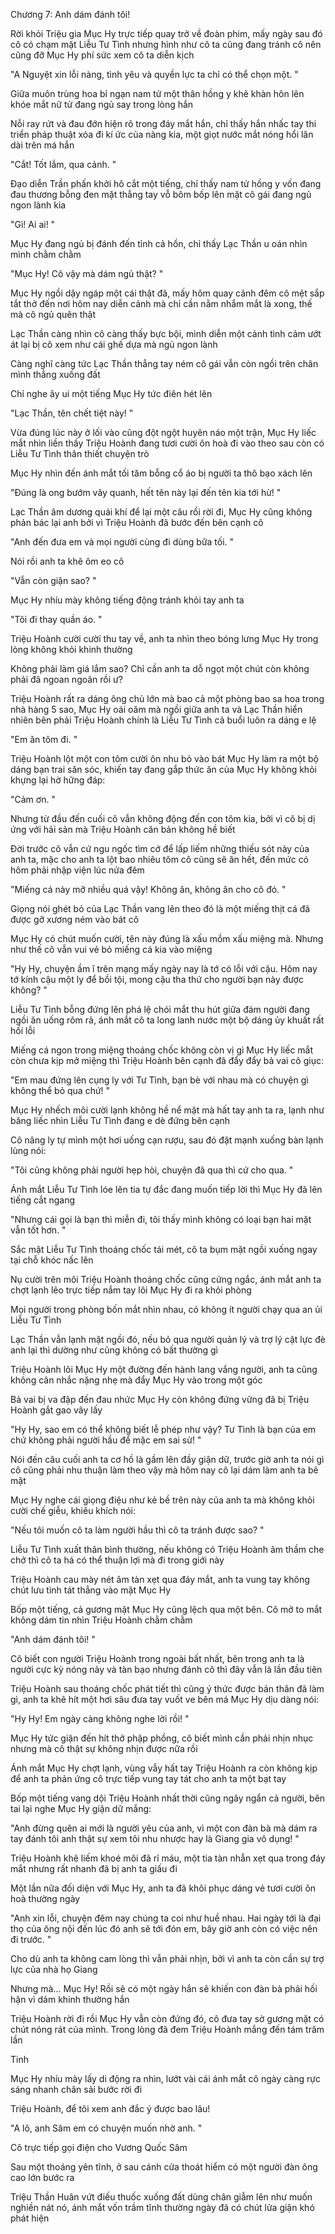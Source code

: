




Chương 7: Anh dám đánh tôi!

Rời khỏi Triệu gia Mục Hy trực tiếp quay trở về đoàn phim, mấy ngày sau đó cô có chạm mặt Liễu Tư Tình nhưng hình như cô ta cũng đang tránh cô nên cũng đỡ Mục Hy phí sức xem cô ta diễn kịch

"A Nguyệt xin lỗi nàng, tình yêu và quyền lực ta chỉ có thể chọn một. "

Giữa muôn trùng hoa bỉ ngạn nam tử một thân hồng y khẽ khàn hôn lên khóe mắt nữ tử đang ngủ say trong lòng hắn

Nỗi ray rứt và đau đớn hiện rõ trong đáy mắt hắn, chỉ thấy hắn nhấc tay thi triển pháp thuật xóa đi kí ức của nàng kia, một giọt nước mắt nóng hổi lăn dài trên má hắn

"Cắt! Tốt lắm, qua cảnh. "

Đạo diễn Trần phấn khởi hô cắt một tiếng, chỉ thấy nam tử hồng y vốn đang đau thương bỗng đen mặt thẳng tay vỗ bôm bốp lên mặt cô gái đang ngủ ngon lành kia

"Gì! Ai ai! "

Mục Hy đang ngủ bị đánh đến tỉnh cả hồn, chỉ thấy Lạc Thần u oán nhìn mình chằm chằm

"Mục Hy! Cô vậy mà dám ngủ thật? "

Mục Hy ngồi dậy ngáp một cái thật đã, mấy hôm quay cảnh đêm cô mệt sắp tắt thở đến nơi hôm nay diễn cảnh mà chỉ cần nằm nhắm mắt là xong, thế mà cô ngủ quên thật

Lạc Thần càng nhìn cô càng thấy bực bội, mình diễn một cảnh tình cảm ướt át lại bị cô xem như cái ghế dựa mà ngủ ngon lành

Càng nghĩ càng tức Lạc Thần thẳng tay ném cô gái vẫn còn ngồi trên chân mình thẳng xuống đất

Chỉ nghe ây ui một tiếng Mục Hy tức điên hét lên

"Lạc Thần, tên chết tiệt này! "

Vừa đúng lúc này ở lối vào cũng đột ngột huyên náo một trận, Mục Hy liếc mắt nhìn liền thấy Triệu Hoành đang tươi cười ôn hoà đi vào theo sau còn có Liễu Tư Tình thân thiết chuyện trò

Mục Hy nhìn đến ánh mắt tối tăm bỗng cổ áo bị người ta thô bạo xách lên

"Đúng là ong bướm vây quanh, hết tên này lại đến tên kia tới hừ! "

Lạc Thần âm dương quái khí để lại một câu rồi rời đi, Mục Hy cũng không phản bác lại anh bởi vì Triệu Hoành đã bước đến bên cạnh cô

"Anh đến đưa em và mọi người cùng đi dùng bữa tối. "

Nói rồi anh ta khẽ ôm eo cô

"Vẫn còn giận sao? "

Mục Hy nhíu mày không tiếng động tránh khỏi tay anh ta

"Tôi đi thay quần áo. "

Triệu Hoành cười cười thu tay về, anh ta nhìn theo bóng lưng Mục Hy trong lòng không khỏi khinh thường

Không phải làm giá lắm sao? Chỉ cần anh ta dỗ ngọt một chút còn không phải đã ngoan ngoãn rồi ư?

Triệu Hoành rất ra dáng ông chủ lớn mà bao cả một phòng bao sa hoa trong nhà hàng 5 sao, Mục Hy oái oăm mà ngồi giữa anh ta và Lạc Thần hiển nhiên bên phải Triệu Hoành chính là Liễu Tư Tình cả buổi luôn ra dáng e lệ

"Em ăn tôm đi. "

Triệu Hoành lột một con tôm cười ôn nhu bỏ vào bát Mục Hy làm ra một bộ dáng bạn trai săn sóc, khiến tay đang gắp thức ăn của Mục Hy không khỏi khựng lại hờ hững đáp:

"Cảm ơn. "

Nhưng từ đầu đến cuối cô vẫn không động đến con tôm kia, bởi vì cô bị dị ứng với hải sản mà Triệu Hoành căn bản không hề biết

Đời trước cô vẫn cứ ngu ngốc tìm cớ để lấp liếm những thiếu sót này của anh ta, mặc cho anh ta lột bao nhiêu tôm cô cũng sẽ ăn hết, đến mức có hôm phải nhập viện lúc nửa đêm

"Miếng cá này mỡ nhiều quá vậy! Không ăn, không ăn cho cô đó. "

Giọng nói ghét bỏ của Lạc Thần vang lên theo đó là một miếng thịt cá đã được gỡ xương ném vào bát cô

Mục Hy có chút muốn cười, tên này đúng là xấu mồm xấu miệng mà. Nhưng như thế cô vẫn vui vẻ bỏ miếng cá kia vào miệng

"Hy Hy, chuyện ầm ĩ trên mạng mấy ngày nay là tớ có lỗi với cậu. Hôm nay tớ kính cậu một ly để bồi tội, mong cậu tha thứ cho người bạn này được không? "

Liễu Tư Tình bỗng đứng lên phá lệ chói mắt thu hút giữa đám người đang ngồi ăn uống rôm rả, ánh mắt cô ta long lanh nước một bộ dáng ủy khuất rất hối lỗi

Miếng cá ngon trong miệng thoáng chốc không còn vị gì Mục Hy liếc mắt còn chưa kịp mở miệng thì Triệu Hoành bên cạnh đã đẩy đẩy bả vai cô giục:

"Em mau đứng lên cụng ly với Tư Tình, bạn bè với nhau mà có chuyện gì không thể bỏ qua chứ! "

Mục Hy nhếch môi cười lạnh không hề nể mặt mà hất tay anh ta ra, lạnh như băng liếc nhìn Liễu Tư Tình đang e dè đứng bên cạnh

Cô nâng ly tự mình một hơi uống cạn rượu, sau đó đặt mạnh xuống bàn lạnh lùng nói:

"Tôi cũng không phải người hẹp hòi, chuyện đã qua thì cứ cho qua. "

Ánh mắt Liễu Tư Tình lóe lên tia tự đắc đang muốn tiếp lời thì Mục Hy đã lên tiếng cắt ngang

"Nhưng cái gọi là bạn thì miễn đi, tôi thấy mình không có loại bạn hai mặt vẫn tốt hơn. "

Sắc mặt Liễu Tư Tình thoáng chốc tái mét, cô ta bụm mặt ngồi xuống ngay tại chỗ khóc nấc lên

Nụ cười trên môi Triệu Hoành thoáng chốc cũng cứng ngắc, ánh mắt anh ta chợt lạnh lẽo trực tiếp nắm tay lôi Mục Hy đi ra khỏi phòng

Mọi người trong phòng bốn mắt nhìn nhau, có không ít người chạy qua an ủi Liễu Tư Tình

Lạc Thần vẫn lạnh mặt ngồi đó, nếu bỏ qua người quản lý và trợ lý cật lực đè anh lại thì dường như cũng không có bất thường gì

Triệu Hoành lôi Mục Hy một đường đến hành lang vắng người, anh ta cũng không cân nhắc nặng nhẹ mà đẩy Mục Hy vào trong một góc

Bả vai bị va đập đến đau nhức Mục Hy còn không đứng vững đã bị Triệu Hoành gắt gao vây lấy

"Hy Hy, sao em có thể không biết lễ phép như vậy? Tư Tình là bạn của em chứ không phải người hầu để mặc em sai sử! "

Nói đến câu cuối anh ta cơ hồ là gầm lên đầy giận dữ, trước giờ anh ta nói gì cô cũng phải nhu thuận làm theo vậy mà hôm nay cô lại dám làm anh ta bẽ mặt

Mục Hy nghe cái giọng điệu như kẻ bề trên này của anh ta mà không khỏi cười chế giễu, khiêu khích nói:

"Nếu tôi muốn cô ta làm người hầu thì cô ta tránh được sao? "

Liễu Tư Tình xuất thân bình thường, nếu không có Triệu Hoành âm thầm che chở thì cô ta há có thể thuận lợi mà đi trong giới này

Triệu Hoành cau mày nét âm tàn xẹt qua đáy mắt, anh ta vung tay không chút lưu tình tát thẳng vào mặt Mục Hy

Bốp một tiếng, cả gương mặt Mục Hy cũng lệch qua một bên. Cô mở to mắt không dám tin nhìn Triệu Hoành chằm chằm

"Anh dám đánh tôi! "

Cô biết con người Triệu Hoành trong ngoài bất nhất, bên trong anh ta là người cực kỳ nóng nảy và tàn bạo nhưng đánh cô thì đây vẫn là lần đầu tiên

Triệu Hoành sau thoáng chốc phát tiết thì cũng ý thức được bản thân đã làm gì, anh ta khẽ hít một hơi sâu đưa tay vuốt ve bên má Mục Hy dịu dàng nói:

"Hy Hy! Em ngày càng không nghe lời rồi! "

Mục Hy tức giận đến hít thở phập phồng, cô biết mình cần phải nhịn nhục nhưng mà cô thật sự không nhịn được nữa rồi

Ánh mắt Mục Hy chợt lạnh, vùng vẫy hất tay Triệu Hoành ra còn không kịp để anh ta phản ứng cô trực tiếp vung tay tát cho anh ta một bạt tay

Bốp một tiếng vang dội Triệu Hoành nhất thời cũng ngây ngẩn cả người, bên tai lại nghe Mục Hy giận dữ mắng:

"Anh đừng quên ai mới là người yêu của anh, vì một con đàn bà mà dám ra tay đánh tôi anh thật sự xem tôi nhu nhược hay là Giang gia vô dụng! "

Triệu Hoành khẽ liếm khoé môi đã rỉ máu, một tia tàn nhẫn xẹt qua trong đáy mắt nhưng rất nhanh đã bị anh ta giấu đi

Một lần nữa đối diện với Mục Hy, anh ta đã khôi phục dáng vẻ tươi cười ôn hoà thường ngày

"Anh xin lỗi, chuyện đêm nay chúng ta coi như huề nhau. Hai ngày tới là đại thọ của ông nội đến lúc đó anh sẽ tới đón em, bây giờ anh còn có việc nên đi trước. "

Cho dù anh ta không cam lòng thì vẫn phải nhịn, bởi vì anh ta còn cần sự trợ lực của nhà họ Giang

Nhưng mà... Mục Hy! Rồi sẽ có một ngày hắn sẽ khiến con đàn bà phải hối hận vì dám khinh thường hắn

Triệu Hoành rời đi rồi Mục Hy vẫn còn đứng đó, cô đưa tay sờ gương mặt có chút nóng rát của mình. Trong lòng đã đem Triệu Hoành mắng đến tám trăm lần

Tinh

Mục Hy nhíu mày lấy di động ra nhìn, lướt vài cái ánh mắt cô ngày càng rực sáng nhanh chân sải bước rời đi

Triệu Hoành, để tôi xem anh đắc ý được bao lâu!

"A lô, anh Sâm em có chuyện muốn nhờ anh. "

Cô trực tiếp gọi điện cho Vương Quốc Sâm

Sau một thoáng yên tĩnh, ở sau cánh cửa thoát hiểm có một người đàn ông cao lớn bước ra

Triệu Thần Huân vứt điếu thuốc xuống đất dùng chân giẫm lên như muốn nghiền nát nó, ánh mắt vốn trầm tĩnh thường ngày đã có chút lửa giận khó phát hiện




